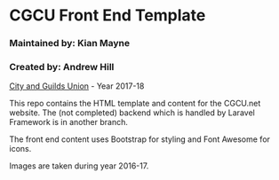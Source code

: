 # CGCU Front End Template

### Maintained by: Kian Mayne
### Created by: Andrew Hill

[City and Guilds Union](https://cgcu.net) - Year 2017-18

This repo contains the HTML template and content for the CGCU.net website.
The (not completed) backend which is handled by Laravel Framework is in another branch.

The front end content uses Bootstrap for styling and Font Awesome for icons.

Images are taken during year 2016-17.
